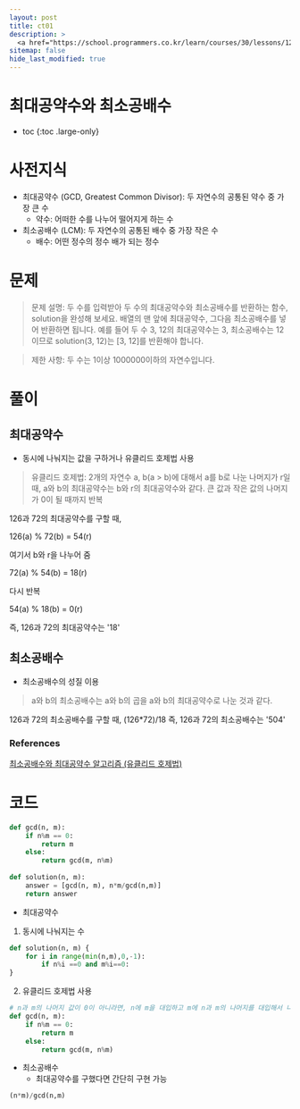 ```yaml
---
layout: post
title: ct01
description: >
  <a href="https://school.programmers.co.kr/learn/courses/30/lessons/12940?language=python3">프로그래머스: 코딩테스트 연습 > 연습문제 > 최대공약수와 최소공배수</a><br>
sitemap: false
hide_last_modified: true
---
```

# 최대공약수와 최소공배수

* toc
{:toc .large-only}

# 사전지식
- 최대공약수 (GCD, Greatest Common Divisor): 두 자연수의 공통된 약수 중 가장 큰 수
  - 약수: 어떠한 수를 나누어 떨어지게 하는 수
- 최소공배수 (LCM): 두 자연수의 공통된 배수 중 가장 작은 수
  - 배수: 어떤 정수의 정수 배가 되는 정수

# 문제
>문제 설명: 두 수를 입력받아 두 수의 최대공약수와 최소공배수를 반환하는 함수, solution을 완성해 보세요. 배열의 맨 앞에 최대공약수, 그다음 최소공배수를 넣어 반환하면 됩니다. 예를 들어 두 수 3, 12의 최대공약수는 3, 최소공배수는 12이므로 solution(3, 12)는 [3, 12]를 반환해야 합니다.

>제한 사항: 두 수는 1이상 1000000이하의 자연수입니다.

# 풀이

## 최대공약수
- 동시에 나눠지는 값을 구하거나 유클리드 호제법 사용
> 유클리드 호제법: 2개의 자연수 a, b(a > b)에 대해서 a를 b로 나눈 나머지가 r일 때, a와 b의 최대공약수는 b와 r의 최대공약수와 같다.
> 큰 값과 작은 값의 나머지가 0이 될 때까지 반복

126과 72의 최대공약수를 구할 때,

126(a) % 72(b) = 54(r)

여기서 b와 r을 나누어 줌

72(a) % 54(b) = 18(r)

다시 반복

54(a) % 18(b) = 0(r)

즉, 126과 72의 최대공약수는 '18'

## 최소공배수
- 최소공배수의 성질 이용
> a와 b의 최소공배수는 a와 b의 곱을 a와 b의 최대공약수로 나눈 것과 같다.

126과 72의 최소공배수를 구할 때,
(126*72)/18
즉, 126과 72의 최소공배수는 '504'

### References
[최소공배수와 최대공약수 알고리즘 (유클리드 호제법)](https://imkh.dev/algorithm-gcd-lcm/)

# 코드
```python
def gcd(n, m):
    if n%m == 0:
        return m
    else:
        return gcd(m, n%m)
    
def solution(n, m):
    answer = [gcd(n, m), n*m/gcd(n,m)]
    return answer
```
- 최대공약수

1. 동시에 나눠지는 수
```python
def solution(n, m) {
    for i in range(min(n,m),0,-1): 
        if n%i ==0 and m%i==0:
}
```

2. 유클리드 호제법 사용
```python
# n과 m의 나머지 값이 0이 아니라면, n에 m을 대입하고 m에 n과 m의 나머지를 대입해서 나머지 값이 0이 나올 때까지 반복(재귀함수)
def gcd(n, m):
    if n%m == 0:
        return m
    else:
        return gcd(m, n%m)
```
- 최소공배수
  - 최대공약수를 구했다면 간단히 구현 가능
```python
(n*m)/gcd(n,m)
```